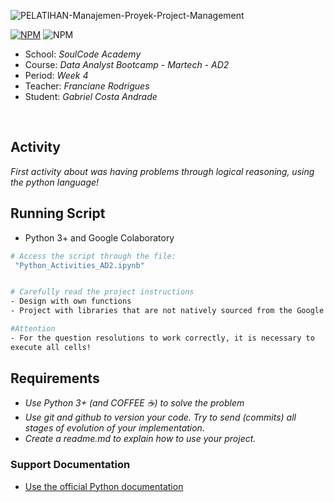 ![PELATIHAN-Manajemen-Proyek-Project-Management](https://github.com/GaabrielCoosta/SoulCodeAcademy/assets/108695592/e0af00ce-ca79-400f-9fc7-1ed3757f87bc)


[![NPM](https://img.shields.io/npm/l/react)](https://github.com/GaabrielCoosta/Changelle_HandTalk/blob/main/LICENSE)
![NPM](https://img.shields.io/static/v1?label=Python&message=3.10&color=<COLOR>&logo=python)

 
- School: *SoulCode Academy*
- Course: *Data Analyst Bootcamp - Martech - AD2*
- Period: *Week 4*
- Teacher: *Franciane Rodrigues*
- Student: *Gabriel Costa Andrade*
<br>

 ## Activity 

*First activity about was having problems through logical reasoning, using the python language!*


## Running Script
- Python 3+ and Google Colaboratory


```bash
# Access the script through the file:
 "Python_Activities_AD2.ipynb"


# Carefully read the project instructions
- Design with own functions
- Project with libraries that are not natively sourced from the Google Colab tool

#Attention
- For the question resolutions to work correctly, it is necessary to
execute all cells!
```


## Requirements

- *Use Python 3+ (and COFFEE ☕️) to solve the problem*
- *Use *git* and *github* to version your code. Try to send (commits) all stages of evolution of your implementation.*
- *Create a readme.md to explain how to use your project.*


### Support Documentation

- [Use the official Python documentation](https://docs.python.org/3/)
    


